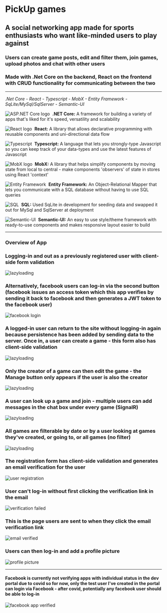 # PickUp games

## A social networking app made for sports enthusiasts who want like-minded users to play against  
### Users can create game posts, edit and filter them, join games, upload photos and chat with other users
### Made with .Net Core on the backend, React on the frontend with CRUD functionality for communicating between the two
---

*.Net Core - React - Typescript - MobX - Entity Framework - SqLite/MySql/SqlServer - Semantic-UI*

![ASP.NET Core logo](https://upload.wikimedia.org/wikipedia/commons/thumb/e/ee/.NET_Core_Logo.svg/35px-.NET_Core_Logo.svg.png)&nbsp;&nbsp;**.NET Core:** A framework for building a variety of apps that's liked for it's speed, versatility and scalability

![React logo](https://img.icons8.com/plasticine/40/000000/react.png)&nbsp;&nbsp;**React:**  A library that allows declarative programming with reusable components and uni-directional data flow

![Typescript](https://img.icons8.com/color/40/000000/typescript.png)&nbsp;&nbsp;**Typescript:**  A language that lets you strongly-type Javascript so you can keep track of your data-types and use the latest features of Javascript

![MobX logo](https://api.iconify.design/logos-mobx.svg?height=30)&nbsp;&nbsp;**MobX:**  A library that helps simplify components by moving state from local to central - make components 'observers' of state in stores using React 'context'

![Entity Framework](https://img.icons8.com/nolan/40/data-configuration.png)&nbsp;&nbsp;**Entity Framework:**  An Object-Relational Mapper that lets you communicate with a SQL database without having to use SQL queries

![SQL](https://img.icons8.com/nolan/45/sql.png)&nbsp;&nbsp;**SQL:**  Used SqLite in development for seeding data and swapped it out for MySql and SqlServer at deployment

![Semantic-UI](https://api.iconify.design/logos-semantic-ui.svg?height=35)&nbsp;&nbsp;**Semantic-UI:**  An easy to use style/theme framework with ready-to-use components and makes responsive layout easier to build


---

### Overview of App

### Logging-in and out as a previously registered user with client-side form validation
![lazyloading](https://github.com/aliamk/PickUpGames/blob/main/ReadMe_assets/login.gif)


### Alternatively, facebook users can log-in via the second button (facebook issues an access token which this app verifies by sending it back to facebook and then generates a JWT token to the facebook user)
![facebook login](https://github.com/aliamk/PickUpGames/blob/main/ReadMe_assets/facebook_login.gif)


### A logged-in user can return to the site without logging-in again because persistence has been added by sending data to the server.  Once in, a user can create a game - this form also has client-side validation
![lazyloading](https://github.com/aliamk/PickUpGames/blob/main/ReadMe_assets/join_create_game.gif)


### Only the creator of a game can then edit the game - the Manage button only appears if the user is also the creator
![lazyloading](https://github.com/aliamk/PickUpGames/blob/main/ReadMe_assets/Edit_game.gif)


### A user can look up a game and join - multiple users can add messages in the chat box under every game (SignalR)
![lazyloading](https://github.com/aliamk/PickUpGames/blob/main/ReadMe_assets/join_game_chat.gif)


### All games are filterable by date or by a user looking at games they've created, or going to, or all games (no filter)
![lazyloading](https://github.com/aliamk/PickUpGames/blob/main/ReadMe_assets/calendar_filters_lazyloading.gif)


### The registration form has client-side validation and generates an email verification for the user
![user registration](https://github.com/aliamk/PickUpGames/blob/main/ReadMe_assets/user_register.gif)


### User can't log-in without first clicking the verification link in the email
![verification failed](https://github.com/aliamk/PickUpGames/blob/main/ReadMe_assets/email_verification_failed.gif)


### This is the page users are sent to when they click the email verification link
![email verified](https://github.com/aliamk/PickUpGames/blob/main/ReadMe_assets/Email_verified.png)


### Users can then log-in and add a profile picture
![profile picture](https://github.com/aliamk/PickUpGames/blob/main/ReadMe_assets/add_profile_picture.gif)


---
#### Facebook is currently not verifying apps with individual status in the dev portal due to covid so for now, only the test user I've created in the portal can login via Facebook - after covid, potentially any facebook user should be able to log-in
![facebook app verified](https://github.com/aliamk/PickUpGames/blob/main/ReadMe_assets/verification_pause.png)
